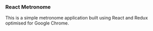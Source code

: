 ### React Metronome 

This is a simple metronome application built using React and Redux optimised for Google Chrome. 


